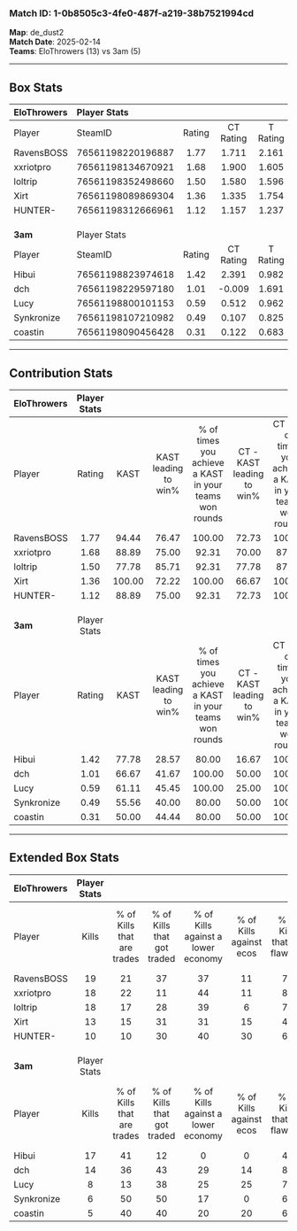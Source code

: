 ### Match ID: 1-0b8505c3-4fe0-487f-a219-38b7521994cd  
**Map**: de_dust2  
**Match Date**: 2025-02-14  
**Teams**: EloThrowers (13) vs 3am (5)  

---  

## Box Stats  

| **EloThrowers** | Player Stats      |        |           |          |        |       |       |         |        |      |     |
| :- | :- | :-: | :-: | :-: | :-: | :-: | :-: | :-: | :-: | :-: | :-: |
| Player          | SteamID           | Rating | CT Rating | T Rating |  KAST  |  ADR  | Kills | Assists | Deaths | K/D  | HS% |
| RavensBOSS      | 76561198220196887 |  1.77  |   1.711   |  2.161   | 94.44  | 120.1 |  19   |    9    |   11   | 1.73 | 57  |
| xxriotpro       | 76561198134670921 |  1.68  |   1.900   |  1.605   | 88.89  | 101.0 |  18   |    4    |   8    | 2.25 | 44  |
| loltrip         | 76561198352498660 |  1.50  |   1.580   |  1.596   | 77.78  | 95.5  |  18   |    4    |   11   | 1.64 | 55  |
| Xirt            | 76561198089869304 |  1.36  |   1.335   |  1.754   | 100.00 | 72.8  |  13   |    6    |   11   | 1.18 | 38  |
| HUNTER-         | 76561198312666961 |  1.12  |   1.157   |  1.237   | 88.89  | 55.8  |  10   |    4    |   9    | 1.11 | 50  |
|                 |                   |        |           |          |        |       |       |         |        |      |     |
|                 |                   |        |           |          |        |       |       |         |        |      |     |
|                 |                   |        |           |          |        |       |       |         |        |      |     |
| **3am**         | Player Stats      |        |           |          |        |       |       |         |        |      |     |
| Player          | SteamID           | Rating | CT Rating | T Rating |  KAST  |  ADR  | Kills | Assists | Deaths | K/D  | HS% |
| Hibui           | 76561198823974618 |  1.42  |   2.391   |  0.982   | 77.78  | 111.3 |  17   |    1    |   13   | 1.31 | 64  |
| dch             | 76561198229597180 |  1.01  |  -0.009   |  1.691   | 66.67  | 85.1  |  14   |    3    |   17   | 0.82 | 64  |
| Lucy            | 76561198800101153 |  0.59  |   0.512   |  0.962   | 61.11  | 50.8  |   8   |    2    |   16   | 0.50 | 50  |
| Synkronize      | 76561198107210982 |  0.49  |   0.107   |  0.825   | 55.56  | 51.8  |   6   |    3    |   15   | 0.40 | 33  |
| coastin         | 76561198090456428 |  0.31  |   0.122   |  0.683   | 50.00  | 43.8  |   5   |    2    |   17   | 0.29 | 60  |
---  

## Contribution Stats  

| **EloThrowers** | Player Stats |        |                      |                                                        |                           |                                                             |                          |                                                            |
| :- | :-: | :-: | :-: | :-: | :-: | :-: | :-: | :-: |
| Player          |    Rating    |  KAST  | KAST leading to win% | % of times you achieve a KAST in your teams won rounds | CT - KAST leading to win% | CT - % of times you achieve a KAST in your teams won rounds | T - KAST leading to win% | T - % of times you achieve a KAST in your teams won rounds |
| RavensBOSS      |     1.77     | 94.44  |        76.47         |                         100.00                         |           72.73           |                           100.00                            |          83.33           |                           100.00                           |
| xxriotpro       |     1.68     | 88.89  |        75.00         |                         92.31                          |           70.00           |                            87.50                            |          83.33           |                           100.00                           |
| loltrip         |     1.50     | 77.78  |        85.71         |                         92.31                          |           77.78           |                            87.50                            |          100.00          |                           100.00                           |
| Xirt            |     1.36     | 100.00 |        72.22         |                         100.00                         |           66.67           |                           100.00                            |          83.33           |                           100.00                           |
| HUNTER-         |     1.12     | 88.89  |        75.00         |                         92.31                          |           72.73           |                           100.00                            |          80.00           |                           80.00                            |
|                 |              |        |                      |                                                        |                           |                                                             |                          |                                                            |
|                 |              |        |                      |                                                        |                           |                                                             |                          |                                                            |
|                 |              |        |                      |                                                        |                           |                                                             |                          |                                                            |
| **3am**         | Player Stats |        |                      |                                                        |                           |                                                             |                          |                                                            |
| Player          |    Rating    |  KAST  | KAST leading to win% | % of times you achieve a KAST in your teams won rounds | CT - KAST leading to win% | CT - % of times you achieve a KAST in your teams won rounds | T - KAST leading to win% | T - % of times you achieve a KAST in your teams won rounds |
| Hibui           |     1.42     | 77.78  |        28.57         |                         80.00                          |           16.67           |                           100.00                            |          37.50           |                           75.00                            |
| dch             |     1.01     | 66.67  |        41.67         |                         100.00                         |           50.00           |                           100.00                            |          40.00           |                           100.00                           |
| Lucy            |     0.59     | 61.11  |        45.45         |                         100.00                         |           25.00           |                           100.00                            |          57.14           |                           100.00                           |
| Synkronize      |     0.49     | 55.56  |        40.00         |                         80.00                          |           50.00           |                           100.00                            |          37.50           |                           75.00                            |
| coastin         |     0.31     | 50.00  |        44.44         |                         80.00                          |           50.00           |                           100.00                            |          42.86           |                           75.00                            |
---  

## Extended Box Stats  

| **EloThrowers** | Player Stats |                            |                            |                                    |                         |                              |                                 |        |                             |                                     |                          |                               |                            |
| :- | :-: | :-: | :-: | :-: | :-: | :-: | :-: | :-: | :-: | :-: | :-: | :-: | :-: |
| Player          |    Kills     | % of Kills that are trades | % of Kills that got traded | % of Kills against a lower economy | % of Kills against ecos | % of Kills that are flawless | % of Kills that are close duels | Deaths | % of Deaths that get traded | % of Deaths against a lower economy | % of Deaths against ecos | % of Deaths that are flawless | % of Deaths that are close |
| RavensBOSS      |      19      |             21             |             37             |                 37                 |           11            |              74              |               11                |   11   |             27              |                  0                  |            0             |              64               |             9              |
| xxriotpro       |      18      |             22             |             11             |                 44                 |           11            |              83              |                0                |   8    |             50              |                  0                  |            0             |              75               |             13             |
| loltrip         |      18      |             17             |             28             |                 39                 |            6            |              72              |                0                |   11   |             27              |                 18                  |            9             |              64               |             0              |
| Xirt            |      13      |             15             |             31             |                 31                 |           15            |              46              |                8                |   11   |             36              |                 18                  |            9             |              45               |             9              |
| HUNTER-         |      10      |             10             |             30             |                 40                 |           30            |              60              |                0                |   9    |             22              |                 22                  |            22            |              89               |             0              |
|                 |              |                            |                            |                                    |                         |                              |                                 |        |                             |                                     |                          |                               |                            |
|                 |              |                            |                            |                                    |                         |                              |                                 |        |                             |                                     |                          |                               |                            |
|                 |              |                            |                            |                                    |                         |                              |                                 |        |                             |                                     |                          |                               |                            |
| **3am**         | Player Stats |                            |                            |                                    |                         |                              |                                 |        |                             |                                     |                          |                               |                            |
| Player          |    Kills     | % of Kills that are trades | % of Kills that got traded | % of Kills against a lower economy | % of Kills against ecos | % of Kills that are flawless | % of Kills that are close duels | Deaths | % of Deaths that get traded | % of Deaths against a lower economy | % of Deaths against ecos | % of Deaths that are flawless | % of Deaths that are close |
| Hibui           |      17      |             41             |             12             |                 0                  |            0            |              47              |                6                |   13   |              8              |                  8                  |            0             |              69               |             8              |
| dch             |      14      |             36             |             43             |                 29                 |           14            |              86              |                0                |   17   |             24              |                 12                  |            6             |              71               |             0              |
| Lucy            |      8       |             13             |             38             |                 25                 |           25            |              75              |                0                |   16   |             44              |                  6                  |            0             |              69               |             0              |
| Synkronize      |      6       |             50             |             50             |                 17                 |            0            |              67              |               17                |   15   |             20              |                  7                  |            0             |              67               |             7              |
| coastin         |      5       |             40             |             40             |                 20                 |           20            |              60              |               20                |   17   |             35              |                  6                  |            0             |              71               |             6              |
